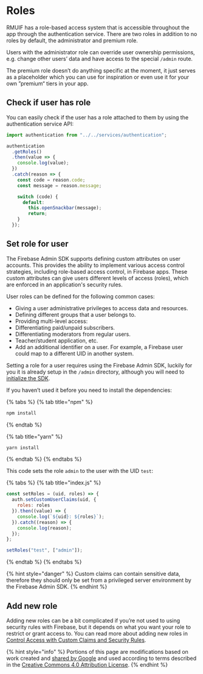 # Roles

RMUIF has a role-based access system that is accessible throughout the app through the authentication service. There are two roles in addition to no roles by default, the administrator and premium role.

Users with the administrator role can override user ownership permissions, e.g. change other users’ data and have access to the special `/admin` route.

The premium role doesn’t do anything specific at the moment, it just serves as a placeholder which you can use for inspiration or even use it for your own ”premium“ tiers in your app.

## Check if user has role

You can easily check if the user has a role attached to them by using the authentication service API:

```javascript
import authentication from "../../services/authentication";

authentication
  .getRoles()
  .then(value => {
    console.log(value);
  })
  .catch(reason => {
    const code = reason.code;
    const message = reason.message;

    switch (code) {
      default:
        this.openSnackbar(message);
        return;
    }
  });
```

## Set role for user

The Firebase Admin SDK supports defining custom attributes on user accounts. This provides the ability to implement various access control strategies, including role-based access control, in Firebase apps. These custom attributes can give users different levels of access \(roles\), which are enforced in an application's security rules.

User roles can be defined for the following common cases:

* Giving a user administrative privileges to access data and resources.
* Defining different groups that a user belongs to.
* Providing multi-level access:
* Differentiating paid/unpaid subscribers.
* Differentiating moderators from regular users.
* Teacher/student application, etc.
* Add an additional identifier on a user. For example, a Firebase user could map to a different UID in another system.

Setting a role for a user requires using the Firebase Admin SDK, luckily for you it is already setup in the `/admin` directory, although you will need to [initialize the SDK](https://firebase.google.com/docs/admin/setup#initialize-sdk).

If you haven’t used it before you need to install the dependencies:

{% tabs %}
{% tab title="npm" %}
```javascript
npm install
```
{% endtab %}

{% tab title="yarn" %}
```javascript
yarn install
```
{% endtab %}
{% endtabs %}

This code sets the role `admin` to the user with the UID `test`:

{% tabs %}
{% tab title="index.js" %}
```javascript
const setRoles = (uid, roles) => {
  auth.setCustomUserClaims(uid, {
    roles: roles
  }).then((value) => {
    console.log(`${uid}: ${roles}`);
  }).catch((reason) => {
    console.log(reason);
  });
};

setRoles("test", ["admin"]);
```
{% endtab %}
{% endtabs %}

{% hint style="danger" %}
Custom claims can contain sensitive data, therefore they should only be set from a privileged server environment by the Firebase Admin SDK.
{% endhint %}

## Add new role

Adding new roles can be a bit complicated if you’re not used to using security rules with Firebase, but it depends on what you want your role to restrict or grant access to. You can read more about adding new roles in [Control Access with Custom Claims and Security Rules](https://firebase.google.com/docs/auth/admin/custom-claims).

{% hint style="info" %}
Portions of this page are modifications based on work created and [shared by Google](https://developers.google.com/readme/policies) and used according to terms described in the [Creative Commons 4.0 Attribution License](https://creativecommons.org/licenses/by/4.0).
{% endhint %}

